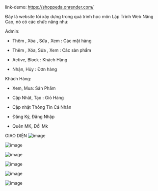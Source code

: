 link-demo: https://shoppeda.onrender.com/

Đây là website tôi xây dựng trong quá trình học môn Lập Trình Web Nâng Cao, nó có các chức năng như:

Admin:

+ Thêm , Xóa , Sửa , Xem : Các mặt hàng

+ Thêm , Xóa, Sửa , Xem : Các sản phẩm

+ Active, Block : Khách Hàng

+ Nhận, Hủy : Đơn hàng

Khách Hàng:

+ Xem, Mua: Sản Phẩm

+ Cập Nhât, Tạo : Giỏ Hàng

+ Cập nhật Thông Tin Cá Nhân

+ Đăng Ký, Đăng Nhập

+ Quên MK, Đổi Mk



GIAO DIỆN
![image](https://github.com/Minh-VLUNGIT/shoppeda/assets/83760061/be6b08ec-0b62-4538-87f0-4061c66da165)

![image](https://github.com/Minh-VLUNGIT/shoppeda/assets/83760061/66bce687-b0db-4cc7-8e70-30b04cec893f)

![image](https://github.com/Minh-VLUNGIT/shoppeda/assets/83760061/4cb72f54-38b7-4891-bbc1-df9b6b96256f)

![image](https://github.com/Minh-VLUNGIT/shoppeda/assets/83760061/abc72d62-b0c1-4c6e-822f-e89253e693ce)

![image](https://github.com/Minh-VLUNGIT/shoppeda/assets/83760061/92a79687-c475-4a02-bbc4-210b9c1a0f50)

![image](https://github.com/Minh-VLUNGIT/shoppeda/assets/83760061/0e0f53ec-845c-460c-adcb-0e5732a6222d)

